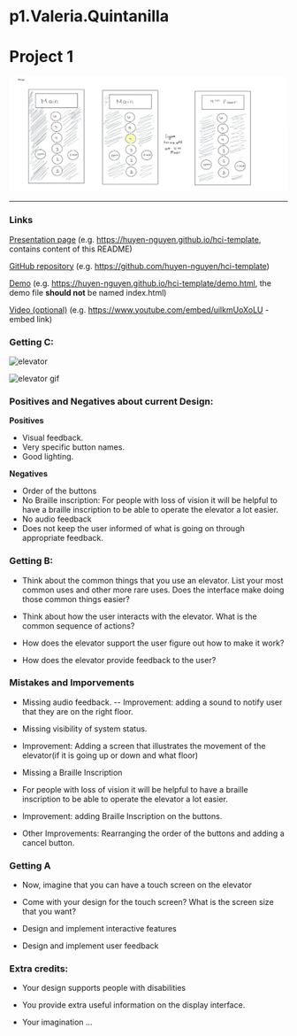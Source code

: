# p1.Valeria.Quintanilla
# Project 1

![sketch](https://github.com/valequintanilla/p1.Valeria.Quintanilla/blob/main/Images/P1.Valeria.Quintanilla.png)


---


### Links
[Presentation page](https://huyen-nguyen.github.io/hci-template) (e.g. https://huyen-nguyen.github.io/hci-template, contains content of this README)

[GitHub repository](https://github.com/huyen-nguyen/hci-template) (e.g. https://github.com/huyen-nguyen/hci-template)

[Demo](https://huyen-nguyen.github.io/hci-template/demo.html) (e.g. https://huyen-nguyen.github.io/hci-template/demo.html, the demo file **should not** be named index.html)

[Video (optional)](https://www.youtube.com/embed/uilkmUoXoLU) (e.g. https://www.youtube.com/embed/uilkmUoXoLU - embed link)


### Getting C:

![elevator](https://github.com/valequintanilla/p1.Valeria.Quintanilla/blob/main/Images/Valeria_Quintanilla.png)

![elevator gif](https://github.com/valequintanilla/p1.Valeria.Quintanilla/blob/main/Images/p1.Valeria.Quintanilla.gif)
### Positives and Negatives about current Design:

**Positives**
- Visual feedback.
- Very specific button names.
- Good lighting.

**Negatives**
- Order of the buttons
- No Braille inscription: For people with loss of vision it will be helpful to have a braille inscription to be able to operate the elevator a lot easier.
- No audio feedback
- Does not keep the user informed of what is going on through appropriate feedback.



### Getting B:
- Think about the common things that you use an elevator. List your most common uses and other more rare uses. Does the interface make doing those common things easier?

- Think about how the user interacts with the elevator. What is the common sequence of actions?

- How does the elevator support the user figure out how to make it work?

- How does the elevator provide feedback to the user?


### Mistakes and Imporvements
- Missing audio feedback.
-- Improvement: adding a sound to notify user that they are on the right floor.
- Missing visibility of system status.
- Improvement: Adding a screen that illustrates the movement of the elevator(if it is going up or down and what floor)

- Missing a Braille Inscription
- For people with loss of vision it will be helpful to have a braille inscription to be able to operate the elevator a lot easier.
- Improvement: adding Braille Inscription on the buttons.
- Other Improvements: Rearranging the order of the buttons and adding a cancel button.

### Getting A

- Now, imagine that you can have a touch screen on the elevator

- Come with your design for the touch screen? What is the screen size that you want?

- Design and implement interactive features

- Design and implement user feedback

### Extra credits:

- Your design supports people with disabilities

- You provide extra useful information on the display interface.

- Your imagination ...
